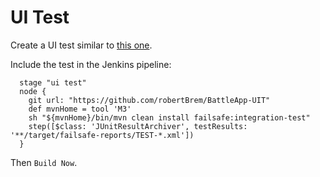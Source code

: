# UI Test
Create a UI test similar to [this one](https://github.com/robertBrem/BattleApp-UIT).

Include the test in the Jenkins pipeline:
```
  stage "ui test"
  node {
    git url: "https://github.com/robertBrem/BattleApp-UIT"
    def mvnHome = tool 'M3'
    sh "${mvnHome}/bin/mvn clean install failsafe:integration-test"
    step([$class: 'JUnitResultArchiver', testResults: '**/target/failsafe-reports/TEST-*.xml'])
  }
```

Then `Build Now`.